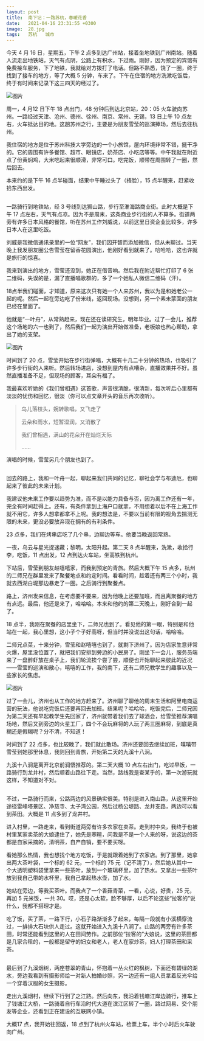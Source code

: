 ```yaml
---
layout: post
title:  南下记：一路苏杭，春暖花香
date:   2021-04-16 23:31:55 +0300
image:  28.jpg
tags:   苏杭   城市
---
```


今天 4 月 16 日，星期五，下午 2 点多到达广州站，接着坐地铁到广州南站。随着人流走出地铁站，天气有点阴，公路上有积水，下过雨。刚好，因为预定的宾馆有免费接车服务，下了地铁，我就给对方拨打了电话。但路不熟悉，饶了一圈，终于找到了接车的地方，等了大概 5 分钟，车来了。下午在住宿的地方洗漱吃饭后，终于有时间来记录下这三四天的经过了。  

  
![图片](https://mmbiz.qpic.cn/mmbiz_jpg/Vibmz9V6L3o9s0EH2TkkdiblgQZ5kQjOxOjmKpstMtqt0njyz44vaLNcCIQQ8x1DLqT9qE44O3Fz0rJDF7rS002g/640?wx_fmt=jpeg&tp=webp&wxfrom=5&wx_lazy=1&wx_co=1)

  

周一，4 月12 日下午 18 点出门，48 分钟后到达北京站，20：05 火车驶向苏州。一路经过天津、沧州、德州、徐州、南京、常州、无锡，13 日上午 10 点左右，火车抵达目的地。这趟苏州之行，主要是为朋友雪莹的巡演捧场，然后去往杭州。


我住宿的地方是位于苏州科技大学旁边的一个小旅馆，屋内环境非常不错，挺干净的。它的周围有许多餐馆、超市、眼镜店，奶茶店、小吃店等等。中午我就在附近点了份黄焖鸡，大米吃起来很顺滑，非常可口。吃完饭，顺带在周围转了一圈，然后回去。

 
本来约的是下午 16 点半碰面，结果中午睡过头了（捂脸），15 点半醒来，赶紧收拾东西出发。

![图片](data:image/gif;base64,iVBORw0KGgoAAAANSUhEUgAAAAEAAAABCAYAAAAfFcSJAAAADUlEQVQImWNgYGBgAAAABQABh6FO1AAAAABJRU5ErkJggg==)

  

一路骑行到地铁站，经 3 号线到达狮山路，步行至淮海路商业街。此时大概是下午 17 点左右，天气有点凉。因为不是周末，这条商业步行街的人不算多。街道两旁有许多日本风格的餐馆，听在苏州工作刘威说，以前这里日资企业比较多，许多日本人在这里吃饭。

  

刘威是我微信通讯录里的一位“网友”，我们因开智而添加微信，但从未聊过。当天晚上我发朋友圈公告雪莹在留香花园演出，他刚好看到就来了。哈哈哈，这也许就是旅行的惊喜。

  

我来到演出的地方，雪莹还没到，她正在借音响。然后我在附近帮忙打印了 6 张二维码，失误的是，漏了直播唱歌群的，多了一个她私人微信二维码（汗）。

  

18点半我们碰面，才知道，原来这次只有她一个人来苏州，我以为是和她老公一起的呢。然后一起在旁边吃了份米线，返回现场。没想到，另一个素未蒙面的朋友已经在里面了。

  

他就是“一叶舟”，从常熟赶来，现在还在读研究生，明年毕业。过了一会儿，推荐这个场地的六一也到了，然后我们一起为演出开始做准备，老板娘也热心帮助，拿出了她的支架。

  

![图片](https://mmbiz.qpic.cn/mmbiz_jpg/Vibmz9V6L3o9s0EH2TkkdiblgQZ5kQjOxOJLZDUAv4bwVITSctQicMWTzS1tGHIUkpA0PticNqBVibRwzlP1qeuFiagg/640?wx_fmt=jpeg&tp=webp&wxfrom=5&wx_lazy=1&wx_co=1)

  

时间到了 20 点，雪莹开始在步行街弹唱，大概有十几二十分钟的热场，也吸引了许多步行街的人来听。然后转场进店，没想到屋内有点嘈杂，直播效果并不好。虽然直播准备不足，但现场的顾客，耳朵有福了。

  

我最喜欢听她的《我们曾相遇》这首歌，声音很清脆，很清新，每次听后心里都有淡淡的忧伤和回忆，很淡（你可以点文章开头的音乐再次收听）。

> 鸟儿落枝头，婉转歌唱，又飞走了
> 
> 云朵和雨水，短暂湿润，又消散了
> 
> 我们曾相遇，满山的花朵开在灿烂天际
> 
> ……  

演唱的时候，雪莹另几个朋友也到了。

  

![图片](data:image/gif;base64,iVBORw0KGgoAAAANSUhEUgAAAAEAAAABCAYAAAAfFcSJAAAADUlEQVQImWNgYGBgAAAABQABh6FO1AAAAABJRU5ErkJggg==)

  

回去的路上，我和一叶舟一起，聊起来我们共同的记忆，聊社会学与布迪厄，也聊起来了彼此的未来计划。

  

我建议他未来工作要以趋势为准，而不是以能力具备与否，因为离工作还有一年，完全有时间赶得上。还有，有条件拿到上海户口就拿，不用想着以后不在上海工作就不用它，许多人想拿都拿不上呢。我的想法是，不要以当前有限的视角去揣测无限的未来，更没必要放弃现在拥有的有利条件。

 
23 点多，我们在烤串店吃了几个串，边聊边等车。他要当晚返回常熟。

  

一夜，乌云与星光捉迷藏；黎明，太阳升起。第二天 8 点半醒来，洗漱，收拾行李，吃饭，11 点出发，12 点到达火车站，坐高铁到杭州。

  

下站后，雪莹到朋友赵嘻嘻家，而我到预定的青旅。然后大概下午 15 点多，杭州的二师兄在群里发来了聚餐地点和约定时间。看看时间，趁着还有两三个小时，我就去西湖白堤那边暴走了一圈。之后骑行到聚餐点。

  

路上，济州发来信息，在考虑要不要来，因为他晚上还要加班，而且离聚餐的地方有点远。最后，他还是来了，哈哈哈。本来和他约的第二天晚上，刚好合到一起了。

  

18 点半，我刚在聚餐的店里坐下，二师兄也到了。看见他的第一眼，特别是和他站在一起，我心里想，这小子个子好高呀，但当时并没说出这句话，哈哈哈。

  

二师兄点菜，十来分钟，雪莹和赵嘻嘻也到了，就剩下济州了。因为店家生意非常火爆，屋里没位置了，就把我们安排到旁边的小民房了。刚坐下一会儿，服务员端来了一盘醉虾放在桌子上，我们轮流挨个尝了尝，顺便也开始聊起来彼此的近况——雪莹的巡演和散心，嘻嘻的工作，我的南下，还有二师兄教学生的趣事以及一些家长的焦虑。

  

![图片](https://mmbiz.qpic.cn/mmbiz_jpg/Vibmz9V6L3o9s0EH2TkkdiblgQZ5kQjOxOkZXibNvfVWBntP6b6l74RS94n9yvY371pxjUsYafrG1ZiazficKKUKebw/640?wx_fmt=jpeg&tp=webp&wxfrom=5&wx_lazy=1&wx_co=1)

  

过了一会儿，济州也从工作的地方赶来了。济州聊了聊他的周末生活和阿里电商运营的玩法，他说吃完饭后还要再回去加班。结果呢？哈哈哈，吃饭完后，二师兄因为第二天还有早起教学生先回家了，济州就带着我们去了球酒会，给雪莹推荐演唱场地，然后又到旁边的火星工厂，四个不会玩麻将的人玩了两三圈麻将，到底是真糊还是假糊呢？分不清，不知道！

  

时间到了 22 点多，也比较晚了，我们就此散场。济州还要回去继续加班，嘻嘻带雪莹到她那里休息，我则回到青旅，开始第二天的九溪十八涧。

  

九溪十八涧是离开北京前润悟推荐的。第二天大概 10 点左右出门，吃过早饭，一路骑行到龙井村，然后顺着山路往下走。当然，路线我是查某乎的，第一次游玩就这样，不知道对不对。

  

![图片](data:image/gif;base64,iVBORw0KGgoAAAANSUhEUgAAAAEAAAABCAYAAAAfFcSJAAAADUlEQVQImWNgYGBgAAAABQABh6FO1AAAAABJRU5ErkJggg==)

  

不过，一路骑行而来，公路两边的风景确实很美。特别是进入南山路，从这里开始途径雷峰塔景区、净慈寺、太子湾公园，然后过杨公堤路、龙井支路，两边可以看到茶田。大概是 11 点多到了龙井村。

  

进入村里，一路走来，看到街道两旁有许多农家在卖茶。走到村中央，我终于也被村里某家卖茶的大娘逮住了，她先是寒暄，问我是不是一个人来的呀，说这边的茶都是自家采摘的，清明茶，自产自销，要不要买呀。

  

看她那么热情，我也想找个地方吃饭，于是就跟着她到了农家店。到了那里，她拿出两大茶叶袋，一个标的 62 元，一个标的 75 元（记不清了），然后她从其中一个大透明塑料袋里拿来一些茶叶，放到一个玻璃杯里，加了热水。又拿出一些茶叶放到我自己带的水杯里，我自己拿起热水壶，加了水。

  

她站在旁边，等我买茶叶。而我点了一个香菇青菜，一看，心说，好贵，25 元，再加 5 元米饭，一共 30。哎，还是心太软，脸不够厚，以后不论这些“拉客的”说什么，我都不搭理才是。

  

吃了饭，买了茶，一路下行，小石子路渐渐多了起来，每隔一段就有小溪横穿流过，一排排大石块供人走过。这就开始进入九溪十八涧了。山路的两旁有许多茶田，时常还能看到这里的人在田间劳作。之前那位“拉客的”大娘说，这里的茶田都是几家合租的，一般都是留守的妇女和老人，老人在家炒茶，妇人打理茶田和采茶。

  

![图片](data:image/gif;base64,iVBORw0KGgoAAAANSUhEUgAAAAEAAAABCAYAAAAfFcSJAAAADUlEQVQImWNgYGBgAAAABQABh6FO1AAAAABJRU5ErkJggg==)

 

最后到了九溪烟树，两座苍翠的青山，怀抱着一丛火红的枫树，下面还有碧绿的湖水，旁边我看到有摄影师给一对新人拍婚纱照，另一边还有一组人员拿着反光伞给一个穿着汉服的女生摄影。

  

走出九溪烟村，继续下行到了之江路。然后向东，我沿着钱塘江岸边骑行，推车上了钱塘江大桥，一路骑着自行车沿时代大道在滨江区转了一圈，路过网易、交个朋友等企业，还看到正在建设的互联网小镇。

  

大概17 点，我开始往回返，18 点到了杭州火车站，检票上车，半个小时后火车驶向广州。